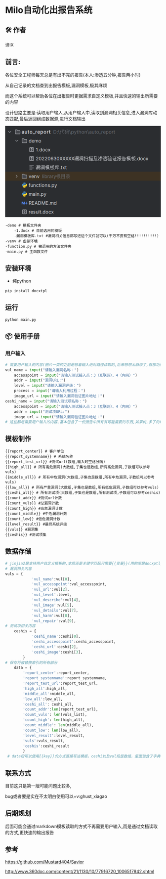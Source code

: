 # Milo自动化出报告系统

## 🛠 作者

谛Ⅸ

## 前言:

各位安全工程师每天总是有出不完的报告(本人:渗透五分钟,报告两小时)

从自己记录的文档查到出报告模板,漏洞模板,极其麻烦

而这个系统可以帮助各位在出报告时更据需求自定义模板,并且快速的输出所需要的内容

设计思路主要是:读取用户输入,从用户输入中,读取到漏洞相关信息,进入漏洞库动态匹配,最后返回组成数据源,进行文档输出

![image-20230524154123321](.\image-20230524154123321.png)

```shell
-demo # 模板文件夹
	-1.docx # 目前选用的模板
	-漏洞模板库.txt #漏洞相关信息都写进这个文件就可以(千万不要有空格!!!!!!!!!!)
-venv # 虚拟环境
-function.py # 被调用的方法文件夹
-main.py # 主函数文件
```

## 安装环境

* 纯python

```shell
pip install docxtpl
```

## 运行

```
python main.py
```

## 📦 使用手册

### 用户输入

```python
# 需要用户输入的内容(图片一类的之前是想着输入绝对路径读取的,后来想想太麻烦了,有那功夫直接复制粘贴好了)
vul_name = input("请输入漏洞名称：")
    accesspoint = input("请输入测试接入点：3（互联网）、4（内网）")
    addr = input("漏洞URL:")
    level = input("请输入漏洞评级：")
    process = input("请输入利用过程：")
    image_url = input("请输入漏洞验证图片地址：")
ceshi_name = input("请输入测试项名称：")
    accesspoint = input("请输入测试接入点：3（互联网）、4（内网）")
    addr = input("测试项URL:")
    image_url = input("请输入漏洞验证图片地址：")
# 这些都是需要用户输入的内容,基本包含了一份报告中所有有可能需要的东西,如果说,多了的话输入时候可以随便输入然后回车输入下一个,只要在模板中不做对应标记就不会输出。
```



## 模板制作

```jinja2
{{report_center}} # 客户单位
{{report_systemname}} # 系统名称
{{report_test_url}} #测试url(数组,输入时空格分隔)
{{high_all}} # 所有高危漏洞(大数组,子集也是数组,所有高危漏洞,子数组可以参考vuls)
{{middle_all}} # 所有中危漏洞(大数组,子集也是数组,所有中危漏洞,子数组可以参考vuls)
{{low_all}} # 所有严重漏洞(大数组,子集也是数组,所有低危漏洞,子数组可以参考vuls)
{{ceshi_all}} # 所有测试项(大数组,子集也是数组,所有测试项,子数组可以参考ceshis)
{{count_addr}} #测试url计数
{{count_vuls}} #总漏洞计数
{{count_high}} #高危漏洞计数
{{count_middle}} #中危漏洞计数
{{count_low}} #低危漏洞计数
{{level_result}} #最终系统评级
{{vuls}} #漏洞集
{{ceshis}} #测试项集
```

## 数据存储

```python
# jinjia2是支持用户自定义模板的,本质还是关键字匹配只需要{{变量}}(用的库是docxptl,这个库集成了jinjia2,单纯用jinjia2,一直有编码问题无法解决。)
# 漏洞相关内容
vuls = {
            'vul_name':vul[0],
            'vul_accesspoint':vul_accesspoint,
            'vul_url':vul[2],
            'vul_level':level,
            'vul_describe':vul[4],
            'vul_image':vul[5],
            'vul_details':vul[7],
            'vul_harm':vul[8],
            'vul_repair':vul[9],
# 测试项相关内容
    ceshis = {
            'ceshi_name':ceshi[0],
            'ceshi_accesspoint':ceshi_accesspoint,
            'ceshi_url':ceshi[2],
            'ceshi_image':ceshi[3],
        }
# 保存将被替换索引的所有部分
    data = {
        'report_center':report_center,
        'report_systemname':report_systemname,
        'report_test_url':report_test_url,
        'high_all':high_all,
        'middle_all':middle_all,
        'low_all':low_all,
        'ceshi_all': ceshi_all,
        'count_addr':len(report_test_url),
        'count_vuls': len(vuls_list),
        'count_high': len(high_all),
        'count_middle': len(middle_all),
        'count_low': len(low_all),
        'level_result':level_result,
        'vuls':vuls_result,
        'ceshis':ceshi_result
        }
 # data段可以使用{{key}}的方式直接写进模板，ceshi以及vul段是数组，里面包含了字典，一个字典就是一个漏洞（测试项），要用到for这样一段的jinjia2模板语法，具体可以参照1.docx
```

## 联系方式

目前这只是第一版可能问题比较多,

bug或者要是实在不太明白使用可以+v:ghust_xiagao

## 后期规划

后面可能会通过markdown模板读取的方式不再需要用户输入,而是通过文档读取的方式,更快速的输出报告

## 参考

https://github.com/Mustard404/Savior

http://www.360doc.com/content/21/1130/10/77916720_1006517842.shtml
